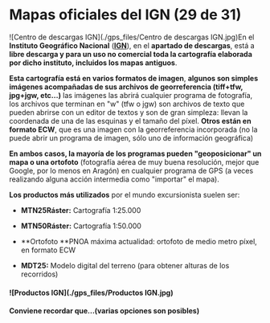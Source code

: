 # Mapas oficiales del IGN (29 de 31)

![Centro de descargas IGN](./gps_files/Centro de descargas IGN.jpg)En el **Instituto Geográfico Nacional** ([**IGN**](http://www.ign.es/ "Instituto Geográfico Nacional")), en el **apartado de descargas**, está a **libre descarga y para un uso no comercial toda la cartografía elaborada por dicho instituto, incluidos los mapas antiguos**.

**Esta cartografía está en varios formatos de imagen**, **algunos son simples imágenes acompañadas de sus archivos de georreferencia (tiff+tfw, jpg+jgw, etc...)** las imágenes las abrirá cualquier programa de fotografía, los archivos que terminan en "w" (tfw o jgw) son archivos de texto que pueden abrirse con un editor de textos y son de gran simpleza: llevan la coordenada de una de las esquinas y el tamaño del píxel. **Otros están en formato ECW**, que es una imagen con la georreferencia incorporada (no la puede abrir un programa de imagen, sólo uno de información geográfica)  

**En ambos casos, la mayoría de los programas pueden "geoposicionar" un mapa o una ortofoto** (fotografía aérea de muy buena resolución, mejor que Google, por lo menos en Aragón) en cualquier programa de GPS (a veces realizando alguna acción intermedia como "importar" el mapa).  

**Los productos más utilizados** por el mundo excursionista suelen ser:  

*   **MTN25Ráster:** Cartografía 1:25.000  
    
*   **MTN50Ráster:** Cartografía 1:50.000  
    
*   **Ortofoto **PNOA máxima actualidad: ortofoto de medio metro píxel, en formato ECW  
    
*   **MDT25:** Modelo digital del terreno (para obtener alturas de los recorridos)  
    

#### ![Productos IGN](./gps_files/Productos IGN.jpg)

#### Conviene recordar que...(varias opciones son posibles)